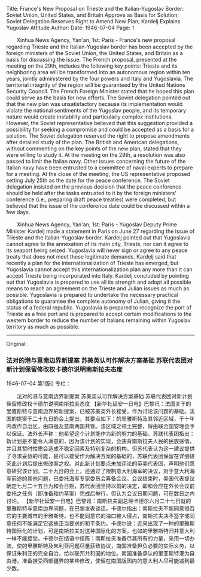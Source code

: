Title: France's New Proposal on Trieste and the Italian-Yugoslav Border: Soviet Union, United States, and Britain Approve as Basis for Solution; Soviet Delegation Reserves Right to Amend New Plan; Kardelj Explains Yugoslav Attitude
Author:
Date: 1946-07-04
Page: 1

　　Xinhua News Agency, Yan'an, 1st: Paris - France's new proposal regarding Trieste and the Italian-Yugoslav border has been accepted by the foreign ministers of the Soviet Union, the United States, and Britain as a basis for discussing the issue. The French proposal, presented at the meeting on the 29th, includes the following key points: Trieste and its neighboring area will be transformed into an autonomous region within ten years, jointly administered by the four powers and Italy and Yugoslavia. The territorial integrity of the region will be guaranteed by the United Nations Security Council. The French Foreign Minister stated that he hoped this plan could serve as the basis for new efforts. The Soviet delegation pointed out that the new plan was unsatisfactory because its implementation would violate the national sentiments of the Yugoslav people, and its temporary nature would create instability and particularly complex institutions. However, the Soviet representative believed that this suggestion provided a possibility for seeking a compromise and could be accepted as a basis for a solution. The Soviet delegation reserved the right to propose amendments after detailed study of the plan. The British and American delegations, without commenting on the key points of the new plan, stated that they were willing to study it. At the meeting on the 29th, a resolution was also passed to limit the Italian navy. Other issues concerning the future of the Italian navy have been entrusted to a committee of naval experts to prepare for a meeting. At the close of the meeting, the US representative proposed setting July 25th as the date for the peace conference. The Soviet delegation insisted on the previous decision that the peace conference should be held after the tasks entrusted to it by the foreign ministers' conference (i.e., preparing draft peace treaties) were completed, but believed that the issue of the conference date could be discussed within a few days.

　　Xinhua News Agency, Yan'an, 1st: Paris - Yugoslav Deputy Prime Minister Kardelj made a statement in Paris on June 27 regarding the issue of Trieste and the Italian-Yugoslav border. Kardelj pointed out that Yugoslavia cannot agree to the annexation of its main city, Trieste, nor can it agree to its seaport being seized. Yugoslavia will never sign or agree to any peace treaty that does not meet these legitimate demands. Kardelj said that recently a plan for the internationalization of Trieste has emerged, but Yugoslavia cannot accept this internationalization plan any more than it can accept Trieste being incorporated into Italy. Kardelj concluded by pointing out that Yugoslavia is prepared to use all its strength and adopt all possible means to reach an agreement on the Trieste and Julian issues as much as possible. Yugoslavia is prepared to undertake the necessary practical obligations to guarantee the complete autonomy of Julian, giving it the status of a federal republic. Yugoslavia is prepared to recognize the port of Trieste as a free port and is prepared to accept certain modifications to the western border to reduce the number of Italians remaining within Yugoslav territory as much as possible.



<hr /> 

Original: 


### 法对的港与意南边界新提案  苏美英认可作解决方案基础  苏联代表团对新计划保留修改权卡德尔说明南斯拉夫态度

1946-07-04
第1版()
专栏：

　　法对的港与意南边界新提案
    苏美英认可作解决方案基础
    苏联代表团对新计划保留修改权卡德尔说明南斯拉夫态度
    【新华社延安一日电】巴黎讯：法国关于的里雅斯特与意南边界的新提案，已被苏美英外长接受，作为讨论该问题的基础。法国的提案于二十九日的会上提出，其要点如下：的里雅斯特及其邻近区域，于十年内改作自治区，由四强及意南两国共管。该区域之领土完整，将由联合国安理会予以保证。法外长声称：他希望这个计划能作为新的努力的基础。苏联代表团指出：新计划是不能令人满意的，因为该计划的实现，会违背南斯拉夫人民的民族感情，并且其暂时性质会造成不稳定因素及特别复杂的机构。但苏代表认为这一建议提供了寻求妥协的可能，是可以接受作为解决方案的基础的，苏联代表团保留在详细研究此计划后提出修改案之权。对此新计划要点未加评论的英美代表团，声明他们愿意研究该计划。二十九日的会上，还通过了限制意大利海军的决议，对于意大利海军前途的其他问题，已委托海军专家委员会筹备会议。会议结束时，美国代表提议确定七月二十五日为和会日期，苏代表团坚持以前的决定，即和会应在外长会议前委托之任务（即准备和约草案）完成后举行，但认为会议日期问题，可在数日之内讨论。
    【新华社延安一日电】巴黎讯：南斯拉夫副总理卡德尔六月二十七日就的里雅斯特与意南边界问题，在巴黎发表谈话。卡德尔指出：南斯拉夫不能同意侵吞它的主要城市的里雅斯特，也不能同意它的海口被人侵占，南斯拉夫决不签字或同意任何不能满足它这些正当要求的和平条约。卡德尔说：近来出现了一种的里雅斯特国际化的计划，可是南斯拉夫对这种国际化的方案，也如的里雅斯特归并意大利一样不能接受。卡德尔在结语中指陈：南斯拉夫准备尽其所有的力量，采用一切办法，使的里雅斯特及朱利亚问题尽量获致协议，南国准备担负必要的实际义务，以保证朱利亚的完全自治，给以联邦共和国的地位。南国准备承认的里亚斯特港为自由港，准备接受西部疆界的某些修改，使留在南国版图内的意大利人尽可能减到最少数。
